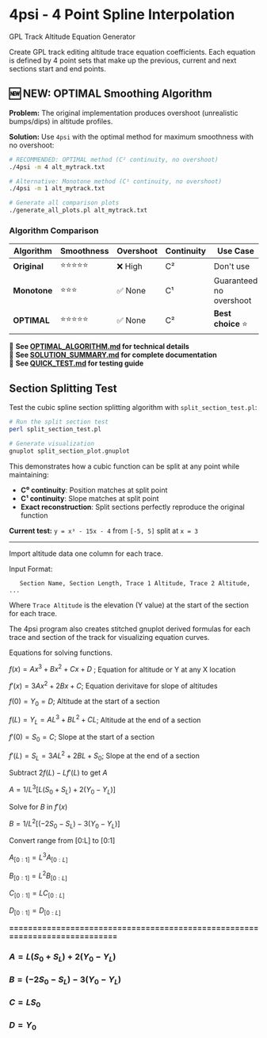 # 4psi - 4 Point Spline Interpolation

GPL Track Altitude Equation Generator

Create GPL track editing altitude trace equation coefficients. Each equation is defined by 4 point sets that make up the previous, current and next sections start and end points.

## 🆕 NEW: OPTIMAL Smoothing Algorithm

**Problem:** The original implementation produces overshoot (unrealistic bumps/dips) in altitude profiles.

**Solution:** Use `4psi` with the optimal method for maximum smoothness with no overshoot:

```bash
# RECOMMENDED: OPTIMAL method (C² continuity, no overshoot)
./4psi -m 4 alt_mytrack.txt

# Alternative: Monotone method (C¹ continuity, no overshoot)
./4psi -m 1 alt_mytrack.txt

# Generate all comparison plots
./generate_all_plots.pl alt_mytrack.txt
```

### Algorithm Comparison

| Algorithm | Smoothness | Overshoot | Continuity | Use Case |
|-----------|-----------|-----------|------------|----------|
| **Original** | ⭐⭐⭐⭐⭐ | ❌ High | C² | Don't use |
| **Monotone** | ⭐⭐⭐ | ✅ None | C¹ | Guaranteed no overshoot |
| **OPTIMAL** | ⭐⭐⭐⭐⭐ | ✅ None | C² | **Best choice** ⭐ |

📖 **See [OPTIMAL_ALGORITHM.md](OPTIMAL_ALGORITHM.md) for technical details**  
📖 **See [SOLUTION_SUMMARY.md](SOLUTION_SUMMARY.md) for complete documentation**  
📖 **See [QUICK_TEST.md](QUICK_TEST.md) for testing guide**

## Section Splitting Test

Test the cubic spline section splitting algorithm with `split_section_test.pl`:

```bash
# Run the split section test
perl split_section_test.pl

# Generate visualization
gnuplot split_section_plot.gnuplot
```

This demonstrates how a cubic function can be split at any point while maintaining:
- **C⁰ continuity**: Position matches at split point
- **C¹ continuity**: Slope matches at split point
- **Exact reconstruction**: Split sections perfectly reproduce the original function

**Current test:** `y = x³ - 15x - 4` from `[-5, 5]` split at `x = 3`

--- 

Import altitude data one column for each trace.

Input Format:

`   Section Name, Section Length, Trace 1 Altitude, Trace 2 Altitude, ...`

Where `Trace Altitude` is the elevation (Y value) at the start of the section for each trace.

The 4psi program also creates stitched gnuplot derived formulas for each trace and section of the track for visualizing equation curves. 


Equations for solving functions. 

$f(x) = Ax^3 + Bx^2 + Cx + D$ ; Equation for altitude or Y at any X location

$f'(x) = 3Ax^2 + 2Bx + C$;  Equation derivitave for slope of altitudes

$f(0) = Y_0 = D$;  Altitude at the start of a section

$f(L) = Y_L = AL^3 + BL^2 + CL$;  Altitude at the end of a section

$f'(0) = S_0 = C$;  Slope at the start of a section

$f'(L) = S_L = 3AL^2 + 2BL + S_0$;   Slope at the end of a section


Subtract $2f(L) - Lf'(L)$ to get $A$

$A = 1/L^3 [L(S_0 + S_L) + 2(Y_0 - Y_L)]$

Solve for $B$ in $f'(x)$

$B = 1/L^2 [(-2S_0 - S_L) - 3(Y_0 - Y_L)]$


Convert range from [0:L] to [0:1]

$A_{[0:1]} = L^3 A_{[0:L]}$

$B_{[0:1]} = L^2 B_{[0:L]}$

$C_{[0:1]} = L C_{[0:L]}$

$D_{[0:1]} = D_{[0:L]}$


**============================================================================**


### **$A = L(S_0 + S_L) + 2(Y_0 - Y_L)$**

### **$B = (-2S_0 - S_L) - 3(Y_0 - Y_L)$**

### **$C = LS_0$**

### **$D = Y_0$**



